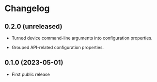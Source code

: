 # Changelog


## 0.2.0 (unreleased)

- Turned device command-line arguments into configuration properties.

- Grouped API-related configuration properties.


## 0.1.0 (2023-05-01)

- First public release
